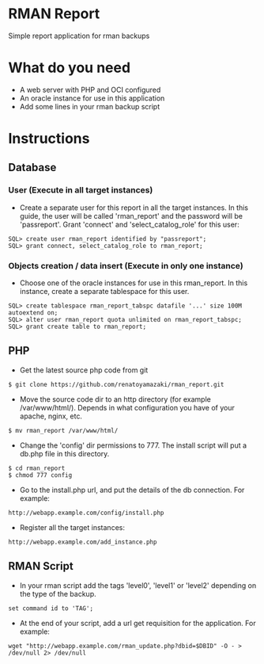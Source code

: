 # RMAN Report

Simple report application for rman backups

# What do you need
* A web server with PHP and OCI configured
* An oracle instance for use in this application
* Add some lines in your rman backup script

# Instructions

## Database

### User (Execute in all target instances)

* Create a separate user for this report in all the target instances. 
In this guide, the user will be called 'rman\_report' and the password will 
be 'passreport'. Grant 'connect' and 'select\_catalog\_role' for this user:

```
SQL> create user rman_report identified by "passreport";
SQL> grant connect, select_catalog_role to rman_report;
```

### Objects creation / data insert (Execute in only one instance)

* Choose one of the oracle instances for use in this rman_report.
In this instance, create a separate tablespace for this user.
```
SQL> create tablespace rman_report_tabspc datafile '...' size 100M autoextend on;
SQL> alter user rman_report quota unlimited on rman_report_tabspc;
SQL> grant create table to rman_report;
```

## PHP

* Get the latest source php code from git
```
$ git clone https://github.com/renatoyamazaki/rman_report.git
```

* Move the source code dir to an http directory (for example /var/www/html/).
Depends in what configuration you have of your apache, nginx, etc.
```
$ mv rman_report /var/www/html/
```

* Change the 'config' dir permissions to 777. The install script will put a db.php 
file in this directory.
```
$ cd rman_report
$ chmod 777 config
```

* Go to the install.php url, and put the details of the db connection. For example:
```
http://webapp.example.com/config/install.php
```

* Register all the target instances:

```
http://webapp.example.com/add_instance.php
```

## RMAN Script

* In your rman script add the tags 'level0', 'level1' or 'level2' 
depending on the type of the backup.

```
set command id to 'TAG';
```

* At the end of your script, add a url get requisition for the application. For example:

```
wget "http://webapp.example.com/rman_update.php?dbid=$DBID" -O - > /dev/null 2> /dev/null
```
